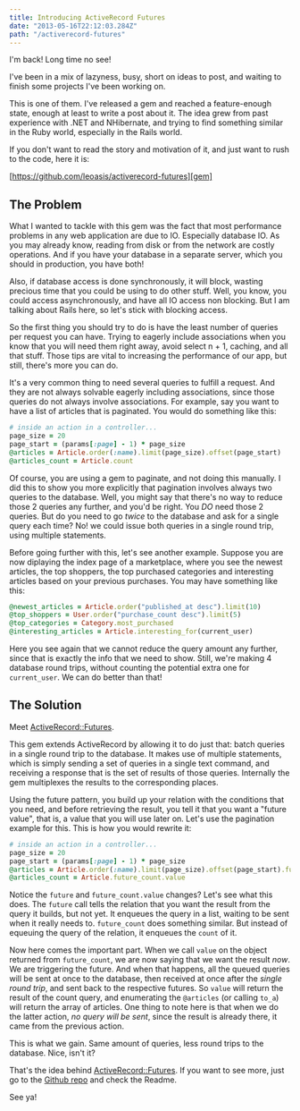 ```yaml
---
title: Introducing ActiveRecord Futures
date: "2013-05-16T22:12:03.284Z"
path: "/activerecord-futures"
---
```


I'm back! Long time no see!

I've been in a mix of lazyness, busy, short on ideas to post, and waiting to finish some projects I've been working on.

This is one of them. I've released a gem and reached a feature-enough state, enough at least to write a post about it. The idea grew from past experience with .NET and NHibernate, and trying to find something similar in the Ruby world, especially in the Rails world.

If you don't want to read the story and motivation of it, and just want to rush to the code, here it is:

[https://github.com/leoasis/activerecord-futures][gem]

## The Problem

What I wanted to tackle with this gem was the fact that most performance problems in any web application are due to IO. Especially database IO. As you may already know, reading from disk or from the network are costly operations. And if you have your database in a separate server, which you should in production, you have both!

Also, if database access is done synchronously, it will block, wasting precious time that you could be using to do other stuff. Well, you know, you could access asynchronously, and have all IO access non blocking. But I am talking about Rails here, so let's stick with blocking access.

So the first thing you should try to do is have the least number of queries per request you can have. Trying to eagerly include associations when you know that you will need them right away, avoid select n + 1, caching, and all that stuff. Those tips are vital to increasing the performance of our app, but still, there's more you can do.

It's a very common thing to need several queries to fulfill a request. And they are not always solvable eagerly including associations, since those queries do not always involve associations. For example, say you want to have a list of articles that is paginated. You would do something like this:

```ruby
# inside an action in a controller...
page_size = 20
page_start = (params[:page] - 1) * page_size
@articles = Article.order(:name).limit(page_size).offset(page_start)
@articles_count = Article.count
```

Of course, you are using a gem to paginate, and not doing this manually. I did this to show you more explicitly that pagination involves always two queries to the database. Well, you might say that there's no way to reduce those 2 queries any further, and you'd be right. You _DO_ need those 2 queries. But do you need to go _twice_ to the database and ask for a single query each time? No! we could issue both queries in a single round trip, using multiple statements.

Before going further with this, let's see another example. Suppose you are now diplaying the index page of a marketplace, where you see the newest articles, the top shoppers, the top purchased categories and interesting articles based on your previous purchases. You may have something like this:

```ruby
@newest_articles = Article.order("published_at desc").limit(10)
@top_shoppers = User.order("purchase_count desc").limit(5)
@top_categories = Category.most_purchased
@interesting_articles = Article.interesting_for(current_user)
```

Here you see again that we cannot reduce the query amount any further, since that is exactly the info that we need to show. Still, we're making 4 database round trips, without counting the potential extra one for `current_user`. We can do better than that!

## The Solution

Meet [ActiveRecord::Futures][gem].

This gem extends ActiveRecord by allowing it to do just that: batch queries in a single round trip to the database. It makes use of multiple statements, which is simply sending a set of queries in a single text command, and receiving a response that is the set of results of those queries. Internally the gem multiplexes the results to the corresponding places.

Using the future pattern, you build up your relation with the conditions that you need, and before retrieving the result, you tell it that you want a "future value", that is, a value that you will use later on. Let's use the pagination example for this. This is how you would rewrite it:

```ruby
# inside an action in a controller...
page_size = 20
page_start = (params[:page] - 1) * page_size
@articles = Article.order(:name).limit(page_size).offset(page_start).future
@articles_count = Article.future_count.value
```

Notice the `future` and `future_count.value` changes? Let's see what this does. The `future` call tells the relation that you want the result from the query it builds, but not yet. It enqueues the query in a list, waiting to be sent when it really needs to. `future_count` does something similar. But instead of equeuing the query of the relation, it enqueues the `count` of it.

Now here comes the important part. When we call `value` on the object returned from `future_count`, we are now saying that we want the result _now_. We are triggering the future. And when that happens, all the queued queries will be sent at once to the database, then received at once after the _single round trip_, and sent back to the respective futures. So `value` will return the result of the count query, and enumerating the `@articles` (or calling `to_a`) will return the array of articles. One thing to note here is that when we do the latter action, _no query will be sent_, since the result is already there, it came from the previous action.

This is what we gain. Same amount of queries, less round trips to the database. Nice, isn't it?

That's the idea behind [ActiveRecord::Futures][gem]. If you want to see more, just go to the [Github repo][gem] and check the Readme.

See ya!

[gem]: https://github.com/leoasis/activerecord-futures
